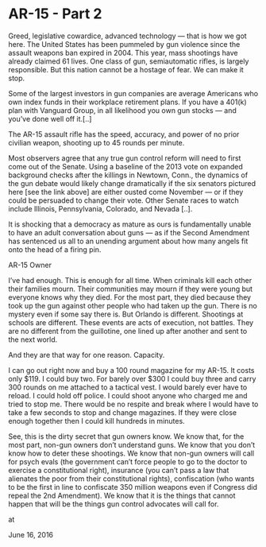 # AR-15 - Part 2
Greed, legislative cowardice, advanced technology — that is how we got here. The United States has been pummeled by gun violence since the assault weapons ban expired in 2004. This year, mass shootings have already claimed 61 lives. One class of gun, semiautomatic rifles, is largely responsible. But this nation cannot be a hostage of fear. We can make it stop.

Some of the largest investors in gun companies are average Americans who own index funds in their workplace retirement plans. If you have a 401(k) plan with Vanguard Group, in all likelihood you own gun stocks — and you’ve done well off it.[..]

The AR-15 assault rifle has the speed, accuracy, and power of no prior civilian weapon, shooting up to 45 rounds per minute.

Most observers agree that any true gun control reform will need to first come out of the Senate. Using a baseline of the 2013 vote on expanded background checks after the killings in Newtown, Conn., the dynamics of the gun debate would likely change dramatically if the six senators pictured here [see the link above] are either ousted come November — or if they could be persuaded to change their vote. Other Senate races to watch include Illinois, Pennsylvania, Colorado, and Nevada [..].

It is shocking that a democracy as mature as ours is fundamentally unable to have an adult conversation about guns — as if the Second Amendment has sentenced us all to an unending argument about how many angels fit onto the head of a firing pin.

AR-15 Owner

I’ve had enough. This is enough for all time. When criminals kill each other their families mourn. Their communities may mourn if they were young but everyone knows why they died. For the most part, they died because they took up the gun against other people who had taken up the gun. There is no mystery even if some say there is. But Orlando is different. Shootings at schools are different. These events are acts of execution, not battles. They are no different from the guillotine, one lined up after another and sent to the next world.

And they are that way for one reason. Capacity.

I can go out right now and buy a 100 round magazine for my AR-15. It costs only $119. I could buy two. For barely over $300 I could buy three and carry 300 rounds on me attached to a tactical vest. I would barely ever have to reload. I could hold off police. I could shoot anyone who charged me and tried to stop me. There would be no respite and break where I would have to take a few seconds to stop and change magazines. If they were close enough together then I could kill hundreds in minutes.

See, this is the dirty secret that gun owners know. We know that, for the most part, non-gun owners don’t understand guns. We know that you don’t know how to deter these shootings. We know that non-gun owners will call for psych evals (the government can’t force people to go to the doctor to exercise a constitutional right), insurance (you can’t pass a law that alienates the poor from their constitutional rights), confiscation (who wants to be the first in line to confiscate 350 million weapons even if Congress did repeal the 2nd Amendment). We know that it is the things that cannot happen that will be the things gun control advocates will call for.








at

June 16, 2016















